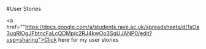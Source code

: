 #User Stories



<a href=""https://docs.google.com/a/students.rave.ac.uk/spreadsheets/d/1sOa3uqRlOgJFbtncFaLcQDMpic2RJ4kwOo3SqUJANP0/edit?usp=sharing">Click here for my user stories